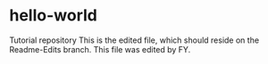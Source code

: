 # hello-world
Tutorial repository
This is the edited file, which should reside on the Readme-Edits branch. This file was edited by FY.
